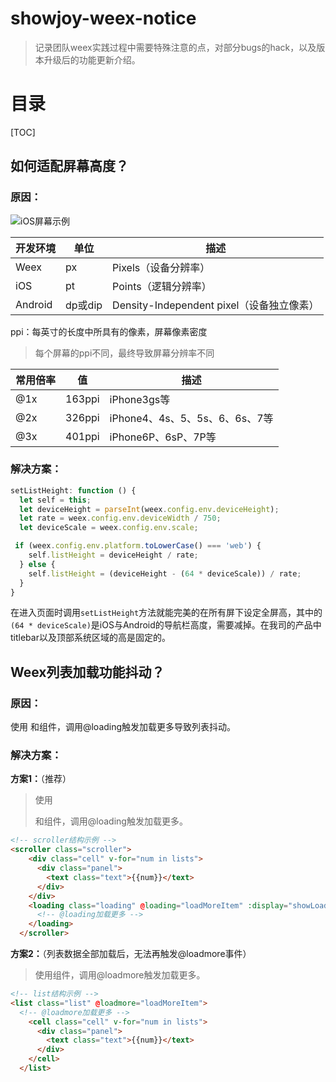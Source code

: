 # showjoy-weex-notice
> 记录团队weex实践过程中需要特殊注意的点，对部分bugs的hack，以及版本升级后的功能更新介绍。



# 目录

[TOC]

## 如何适配屏幕高度？

### 原因：

![iOS屏幕示例](http://cdn1.showjoy.com/images/2e/2ee591732c3c49fe8778d34f111c234e.png)



| 开发环境    | 单位     | 描述                                |
| ------- | ------ | --------------------------------- |
| Weex    | px     | Pixels（设备分辨率）                     |
| iOS     | pt     | Points（逻辑分辨率）                     |
| Android | dp或dip | Density-Independent pixel（设备独立像素） |

ppi：每英寸的长度中所具有的像素，屏幕像素密度
> 每个屏幕的ppi不同，最终导致屏幕分辨率不同

| 常用倍率 | 值      | 描述                      |
| ---- | ------ | ----------------------- |
| @1x  | 163ppi | iPhone3gs等              |
| @2x  | 326ppi | iPhone4、4s、5、5s、6、6s、7等 |
| @3x  | 401ppi | iPhone6P、6sP、7P等        |



### 解决方案：

```javascript
setListHeight: function () {
  let self = this;
  let deviceHeight = parseInt(weex.config.env.deviceHeight); 	  
  let rate = weex.config.env.deviceWidth / 750;				 	  
  let deviceScale = weex.config.env.scale;					 	  

 if (weex.config.env.platform.toLowerCase() === 'web') {
    self.listHeight = deviceHeight / rate;
  } else {
    self.listHeight = (deviceHeight - (64 * deviceScale)) / rate;
  }
}
```
在进入页面时调用`setListHeight`方法就能完美的在所有屏下设定全屏高，其中的`(64 * deviceScale)`是iOS与Android的导航栏高度，需要减掉。在我司的产品中titlebar以及顶部系统区域的高是固定的。



## Weex列表加载功能抖动？

### 原因：

使用<list> <cell>和<loading>组件，调用@loading触发加载更多导致列表抖动。



### 解决方案：

**方案1：**（推荐）

> 使用<scroller><div>和<loading>组件，调用@loading触发加载更多。

```html
<!-- scroller结构示例 -->
<scroller class="scroller">
    <div class="cell" v-for="num in lists">
      <div class="panel">
        <text class="text">{{num}}</text>
      </div>
    </div>
    <loading class="loading" @loading="loadMoreItem" :display="showLoading">
      <!-- @loading加载更多 -->
    </loading>
  </scroller>
```



**方案2：**（列表数据全部加载后，无法再触发@loadmore事件）

> 使用<list><cell>组件，调用@loadmore触发加载更多。

```html
<!-- list结构示例 -->
<list class="list" @loadmore="loadMoreItem">
  <!-- @loadmore加载更多 -->
    <cell class="cell" v-for="num in lists">
      <div class="panel">
        <text class="text">{{num}}</text>
      </div>
    </cell>
  </list>
```